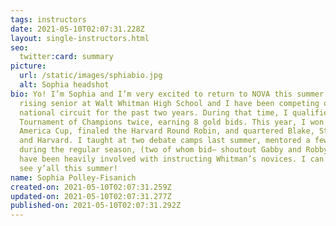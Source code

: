 ```yaml
---
tags: instructors
date: 2021-05-10T02:07:31.228Z
layout: single-instructors.html
seo:
  twitter:card: summary
picture:
  url: /static/images/sphiabio.jpg
  alt: Sophia headshot
bio: Yo! I’m Sophia and I’m very excited to return to NOVA this summer! I’m a
  rising senior at Walt Whitman High School and I have been competing on the
  national circuit for the past two years. During that time, I qualified to the
  Tournament of Champions twice, earning 8 gold bids. This year, I won the Mid
  America Cup, finaled the Harvard Round Robin, and quartered Blake, Stanford,
  and Harvard. I taught at two debate camps last summer, mentored a few kids
  during the regular season, (two of whom bid— shoutout Gabby and Robby,) and
  have been heavily involved with instructing Whitman’s novices. I can’t wait to
  see y’all this summer!
name: Sophia Polley-Fisanich
created-on: 2021-05-10T02:07:31.259Z
updated-on: 2021-05-10T02:07:31.277Z
published-on: 2021-05-10T02:07:31.292Z
---
```

